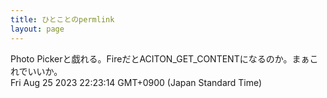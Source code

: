 ```yaml
---
title: ひとことのpermlink
layout: page
---
```

<div class="box" dt="1692969794040">
  Photo Pickerと戯れる。FireだとACITON_GET_CONTENTになるのか。まぁこれでいいか。
  <div class="content is-small">Fri Aug 25 2023 22:23:14 GMT+0900 (Japan Standard Time)</div>
</div>
